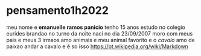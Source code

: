 # pensamento1h2022
meu nome e **emanuelle ramos panicio**
tenho 15 anos estudo no colegio eurides brandao  no turno da noite naci no dia 23/09/2007
moro com meus pais e meus 3 irmaos 
amo animais e meu animal favorito e o *cavalo*
amo de paixao andar a cavalo 
e é so isso
https://pt.wikipedia.org/wiki/Markdown
